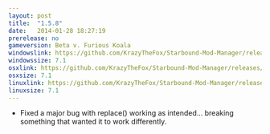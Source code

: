 ```yaml
---
layout: post
title:  "1.5.8"
date:   2014-01-28 18:27:19
prerelease: no
gameversion: Beta v. Furious Koala
windowslink: https://github.com/KrazyTheFox/Starbound-Mod-Manager/releases/download/v1.5.8/StarboundModManager-KrazyTheFox.zip
windowssize: 7.1
osxlink: https://github.com/KrazyTheFox/Starbound-Mod-Manager/releases/download/v1.5.8/StarboundModManager-KrazyTheFox.zip
osxsize: 7.1
linuxlink: https://github.com/KrazyTheFox/Starbound-Mod-Manager/releases/download/v1.5.8/StarboundModManager-KrazyTheFox.zip
linuxsize: 7.1
---
```

<ul class="hyphen-list">
	<li>Fixed a major bug with replace() working as intended... breaking something that wanted it to work differently.</li>
</ul>